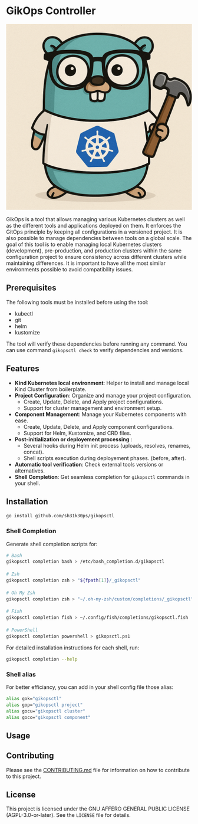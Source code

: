 # GikOps Controller

<p align="center">
    <picture>
      <source srcset="docs/assets/img/gikops.png">
      <img alt="Traefik" title="Traefik" src="docs/assets/img/gikops.png">
    </picture>
</p>

GikOps is a tool that allows managing various Kubernetes clusters as well
as the different tools and applications deployed on them.
It enforces the GitOps principle by keeping all configurations in a versioned project.
It is also possible to manage dependencies between tools on a global scale.
The goal of this tool is to enable managing local Kubernetes clusters (development),
pre-production, and production clusters within the same configuration project to
ensure consistency across different clusters while maintaining differences.
It is important to have all the most similar environments possible to avoid
compatibility issues.

## Prerequisites

The following tools must be installed before using the tool:
- kubectl
- git
- helm
- kustomize

The tool will verify these dependencies before running any command.
You can use command `gikopsctl check` to verify dependencies and versions.

## Features

- **Kind Kubernetes local environment**: Helper to install and manage local Kind 
    Cluster from boilerplate.
- **Project Configuration**: Organize and manage your project configuration.
	+ Create, Update, Delete, and Apply project configurations.
	+ Support for cluster management and environment setup.
- **Component Management**: Manage your Kubernetes components with ease.
  + Create, Update, Delete, and Apply component configurations.
  + Support for Helm, Kustomize, and CRD files.
- **Post-initialization or deployement processing** :
  + Several hooks during Helm init process (uploads, resolves, renames, concat).
  + Shell scripts execution during deployement phases. (before, after).
- **Automatic tool verification**: Check external tools versions or alternatives.
- **Shell Completion**: Get seamless completion for `gikopsctl` commands in your shell.

## Installation

```bash
go install github.com/sh31k30ps/gikopsctl
```

<a id="shell-completion"></a>

### Shell Completion

Generate shell completion scripts for:

```bash
# Bash
gikopsctl completion bash > /etc/bash_completion.d/gikopsctl

# Zsh
gikopsctl completion zsh > "${fpath[1]}/_gikopsctl"

# Oh My Zsh
gikopsctl completion zsh > "~/.oh-my-zsh/custom/completions/_gikopsctl"

# Fish
gikopsctl completion fish > ~/.config/fish/completions/gikopsctl.fish

# PowerShell
gikopsctl completion powershell > gikopsctl.ps1
```

For detailed installation instructions for each shell, run:
```bash
gikopsctl completion --help
```

### Shell alias 

For better efficiancy, you can add in your shell config file those alias:

```bash
alias gok="gikopsctl"
alias gop="gikopsctl project"
alias gocu="gikopsctl cluster"
alias goco="gikopsctl component"
```

## Usage



## Contributing

Please see the [CONTRIBUTING.md](CONTRIBUTING.md) file for
information on how to contribute to this project.

## License

This project is licensed under the GNU AFFERO GENERAL PUBLIC LICENSE (AGPL-3.0-or-later).
See the `LICENSE` file for details.
